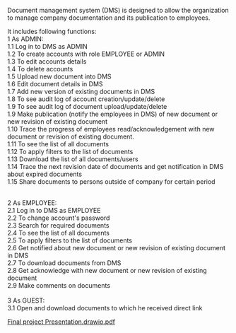 Document management system (DMS) is designed to allow the organization to manage company documentation and its publication to employees.

It includes following functions:<br>
1 As ADMIN:<br>
1.1 Log in to DMS as ADMIN <br>
1.2 To create accounts with role EMPLOYEE or ADMIN <br>
1.3 To edit accounts details<br>
1.4 To delete accounts<br>
1.5 Upload new document into DMS<br>
1.6 Edit document details in DMS<br>
1.7 Add new version of existing documents in DMS<br>
1.8 To see audit log of account creation/update/delete<br>
1.9 To see audit log of document upload/update/delete<br>
1.9 Make publication (notify the employees in DMS) of new document or new revision of existing document <br>
1.10 Trace the progress of employees read/acknowledgement with new document or revision of existing document.<br>
1.11 To see the list of all documents<br>
1.12 To apply filters to the list of documents<br>
1.13 Download the list of all documents/users<br>
1.14 Trace the next revision date of documents and get notification in DMS about expired documents<br>
1.15 Share documents to persons outside of company for certain period<br>

<br>
2 As EMPLOYEE:<br>
2.1 Log in to DMS as EMPLOYEE<br>
2.2 To change account's password<br>
2.3 Search for required documents<br>
2.4 To see the list of all documents<br>
2.5 To apply filters to the list of documents<br>
2.6 Get notified about new document or new revision of existing document in DMS<br>
2.7 To download documents from DMS<br>
2.8 Get acknowledge with new document or new revision of existing document<br>
2.9 Make comments on documents<br>
<br>
3 As GUEST:<br>
3.1 Open and download documents to which he received direct link<br>

[Final project Presentation.drawio.pdf](https://github.com/user-attachments/files/17706020/Final.project.Presentation.drawio.pdf)

